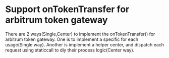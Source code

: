 # Support onTokenTransfer for arbitrum token gateway
There are 2 ways(Single,Center) to implement the onTokenTransfer() for arbitrum token gateway.
One is to implement a specific for each usage(Single way). Another is implement a helper center, and dispatch each request using staticcall to diy their process logic(Center way).
